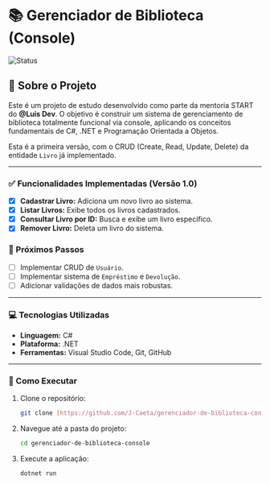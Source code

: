 # 📚 Gerenciador de Biblioteca (Console)

![Status](https://img.shields.io/badge/status-em--desenvolvimento-yellow)

## 📝 Sobre o Projeto

Este é um projeto de estudo desenvolvido como parte da mentoria START do **@Luis Dev**. O objetivo é construir um sistema de gerenciamento de biblioteca totalmente funcional via console, aplicando os conceitos fundamentais de C#, .NET e Programação Orientada a Objetos.

Esta é a primeira versão, com o CRUD (Create, Read, Update, Delete) da entidade `Livro` já implementado.
 
---

### ✅ Funcionalidades Implementadas (Versão 1.0)

-   [x] **Cadastrar Livro:** Adiciona um novo livro ao sistema.
-   [x] **Listar Livros:** Exibe todos os livros cadastrados.
-   [x] **Consultar Livro por ID:** Busca e exibe um livro específico.
-   [x] **Remover Livro:** Deleta um livro do sistema.

### 🚀 Próximos Passos

-   [ ] Implementar CRUD de `Usuário`.
-   [ ] Implementar sistema de `Empréstimo` e `Devolução`.
-   [ ] Adicionar validações de dados mais robustas.

---

### 💻 Tecnologias Utilizadas

-   **Linguagem:** C#
-   **Plataforma:** .NET
-   **Ferramentas:** Visual Studio Code, Git, GitHub
 
---

### 🔧 Como Executar

1.  Clone o repositório:
    ```bash
    git clone [https://github.com/J-Caeta/gerenciador-de-biblioteca-console.git](https://github.com/J-Caeta/gerenciador-de-biblioteca-console.git)
    ```
2.  Navegue até a pasta do projeto:
    ```bash
    cd gerenciador-de-biblioteca-console
    ```
3.  Execute a aplicação:
    ```bash
    dotnet run
    ```
